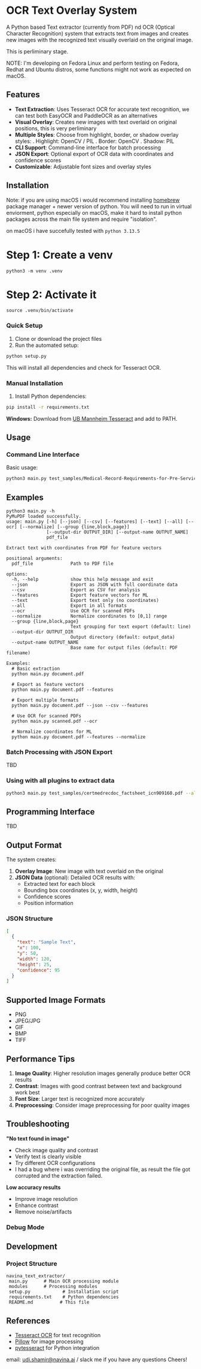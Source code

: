 # OCR Text Overlay System

A Python based Text extractor (currently from PDF) nd  OCR (Optical Character Recognition) system that extracts text from images and creates new images with the recognized text visually overlaid on the original image.

This is perliminary stage.

NOTE: I'm developing on Fedora Linux and perform testing on Fedora, Redhat and Ubuntu distros, some functions might not work as expected on macOS.

## Features

-  **Text Extraction**: Uses Tesseract OCR for accurate text recognition, we can test both EasyOCR and PaddleOCR as an alternatives
-  **Visual Overlay**: Creates new images with text overlaid on original positions, this is very perliminary
-  **Multiple Styles**: Choose from highlight, border, or shadow overlay styles:
  . Highlight: OpenCV / PIL
  . Border: OpenCV
  . Shadow: PIL
-  **CLI Support**: Command-line interface for batch processing
-  **JSON Export**: Optional export of OCR data with coordinates and confidence scores
-  **Customizable**: Adjustable font sizes and overlay styles

## Installation

Note: if you are using macOS i would recommend installing [homebrew](https://brew.sh/) package manager + newer version of python.
You will need to run in virtual enviorment, python especially on macOS, make it hard to install python packages across the main file system and require "isolation".

on macOS i have succefully tested with `python 3.13.5` 

# Step 1: Create a venv
`python3 -m venv .venv`

# Step 2: Activate it
`source .venv/bin/activate`

### Quick Setup

1. Clone or download the project files
2. Run the automated setup:

```bash
python setup.py
```

This will install all dependencies and check for Tesseract OCR.

### Manual Installation

1. Install Python dependencies:
```bash
pip install -r requirements.txt
```

**Windows:**
Download from [UB Mannheim Tesseract](https://github.com/UB-Mannheim/tesseract/wiki) and add to PATH.

## Usage

### Command Line Interface

Basic usage:
```bash
python3 main.py test_samples/Medical-Record-Requirements-for-Pre-Service.pdf --all
```

## Examples
```
python3 main.py -h
PyMuPDF loaded successfully.
usage: main.py [-h] [--json] [--csv] [--features] [--text] [--all] [--ocr] [--normalize] [--group {line,block,page}]
               [--output-dir OUTPUT_DIR] [--output-name OUTPUT_NAME]
               pdf_file

Extract text with coordinates from PDF for feature vectors

positional arguments:
  pdf_file              Path to PDF file

options:
  -h, --help            show this help message and exit
  --json                Export as JSON with full coordinate data
  --csv                 Export as CSV for analysis
  --features            Export feature vectors for ML
  --text                Export text only (no coordinates)
  --all                 Export in all formats
  --ocr                 Use OCR for scanned PDFs
  --normalize           Normalize coordinates to [0,1] range
  --group {line,block,page}
                        Text grouping for text export (default: line)
  --output-dir OUTPUT_DIR
                        Output directory (default: output_data)
  --output-name OUTPUT_NAME
                        Base name for output files (default: PDF filename)

Examples:
  # Basic extraction
  python main.py document.pdf

  # Export as feature vectors
  python main.py document.pdf --features

  # Export multiple formats
  python main.py document.pdf --json --csv --features

  # Use OCR for scanned PDFs
  python main.py scanned.pdf --ocr

  # Normalize coordinates for ML
  python main.py document.pdf --features --normalize
```
### Batch Processing with JSON Export

TBD

### Using with all plugins to extract data

```bash
python3 main.py test_samples/certmedrecdoc_factsheet_icn909160.pdf --all
```

## Programming Interface
TBD

## Output Format

The system creates:

1. **Overlay Image**: New image with text overlaid on the original
2. **JSON Data** (optional): Detailed OCR results with:
   - Extracted text for each block
   - Bounding box coordinates (x, y, width, height)
   - Confidence scores
   - Position information

### JSON Structure

```json
[
  {
    "text": "Sample Text",
    "x": 100,
    "y": 50,
    "width": 120,
    "height": 25,
    "confidence": 95
  }
]
```

## Supported Image Formats

- PNG
- JPEG/JPG
- GIF
- BMP
- TIFF

## Performance Tips

1. **Image Quality**: Higher resolution images generally produce better OCR results
2. **Contrast**: Images with good contrast between text and background work best
3. **Font Size**: Larger text is recognized more accurately
4. **Preprocessing**: Consider image preprocessing for poor quality images

## Troubleshooting

**"No text found in image"**
- Check image quality and contrast
- Verify text is clearly visible
- Try different OCR configurations
- I had a bug where i was overriding the original file, as result the file got corrupted and the extraction failed.

**Low accuracy results**
- Improve image resolution
- Enhance contrast
- Remove noise/artifacts

### Debug Mode

## Development

### Project Structure

```
navina_text_extractor/
 main.py      # Main OCR processing module
 modules      # Processing modules
 setup.py            # Installation script
 requirements.txt    # Python dependencies
 README.md          # This file
```
## References

- [Tesseract OCR](https://github.com/tesseract-ocr/tesseract) for text recognition
- [Pillow](https://pillow.readthedocs.io/) for image processing
- [pytesseract](https://github.com/madmaze/pytesseract) for Python integration

email: udi.shamir@navina.ai  / slack me if you have any questions
Cheers!
